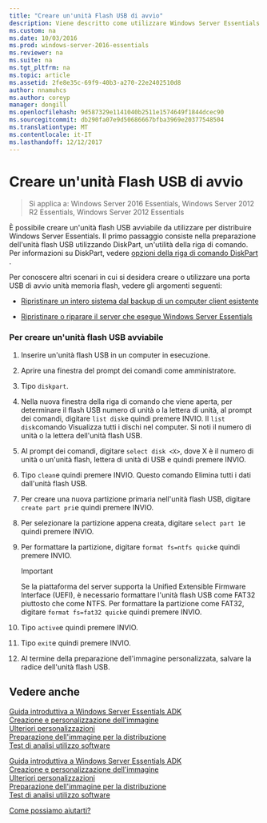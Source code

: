 ```yaml
---
title: "Creare un'unità Flash USB di avvio"
description: Viene descritto come utilizzare Windows Server Essentials
ms.custom: na
ms.date: 10/03/2016
ms.prod: windows-server-2016-essentials
ms.reviewer: na
ms.suite: na
ms.tgt_pltfrm: na
ms.topic: article
ms.assetid: 2fe8e35c-69f9-40b3-a270-22e2402510d8
author: nnamuhcs
ms.author: coreyp
manager: dongill
ms.openlocfilehash: 9d587329e1141040b2511e1574649f1844dcec90
ms.sourcegitcommit: db290fa07e9d50686667bfba3969e20377548504
ms.translationtype: MT
ms.contentlocale: it-IT
ms.lasthandoff: 12/12/2017
---
```

# <a name="create-a-bootable-usb-flash-drive"></a>Creare un'unità Flash USB di avvio

>Si applica a: Windows Server 2016 Essentials, Windows Server 2012 R2 Essentials, Windows Server 2012 Essentials

È possibile creare un'unità flash USB avviabile da utilizzare per distribuire Windows Server Essentials. Il primo passaggio consiste nella preparazione dell'unità flash USB utilizzando DiskPart, un'utilità della riga di comando. Per informazioni su DiskPart, vedere [opzioni della riga di comando DiskPart ](https://go.microsoft.com/fwlink/?LinkId=207073).  
  
 Per conoscere altri scenari in cui si desidera creare o utilizzare una porta USB di avvio unità memoria flash, vedere gli argomenti seguenti:  
  
-   [Ripristinare un intero sistema dal backup di un computer client esistente](https://technet.microsoft.com/library/jj713539.aspx#BKMK_CreateBootable)  
  
-   [Ripristinare o riparare il server che esegue Windows Server Essentials](https://technet.microsoft.com/library/jj593197.aspx#BKMK_Restore_2)  
  
### <a name="to-create-a-bootable-usb-flash-drive"></a>Per creare un'unità flash USB avviabile  
  
1.  Inserire un'unità flash USB in un computer in esecuzione.  
  
2.  Aprire una finestra del prompt dei comandi come amministratore.  
  
3.  Tipo `diskpart`.  
  
4.  Nella nuova finestra della riga di comando che viene aperta, per determinare il flash USB numero di unità o la lettera di unità, al prompt dei comandi, digitare `list disk`e quindi premere INVIO. Il `list disk`comando Visualizza tutti i dischi nel computer. Si noti il numero di unità o la lettera dell'unità flash USB.  
  
5.  Al prompt dei comandi, digitare `select disk <X>`, dove X è il numero di unità o un'unità flash, lettera di unità di USB e quindi premere INVIO.  
  
6.  Tipo `clean`e quindi premere INVIO. Questo comando Elimina tutti i dati dall'unità flash USB.  
  
7.  Per creare una nuova partizione primaria nell'unità flash USB, digitare `create part pri`e quindi premere INVIO.  
  
8.  Per selezionare la partizione appena creata, digitare `select part 1`e quindi premere INVIO.  
  
9. Per formattare la partizione, digitare `format fs=ntfs quick`e quindi premere INVIO.  
  
    > [!IMPORTANT]
    >  Se la piattaforma del server supporta la Unified Extensible Firmware Interface (UEFI), è necessario formattare l'unità flash USB come FAT32 piuttosto che come NTFS. Per formattare la partizione come FAT32, digitare `format fs=fat32 quick`e quindi premere INVIO.  
  
10. Tipo `active`e quindi premere INVIO.  
  
11. Tipo `exit`e quindi premere INVIO.  
  
12. Al termine della preparazione dell'immagine personalizzata, salvare la radice dell'unità flash USB.  
  
## <a name="see-also"></a>Vedere anche  

 [Guida introduttiva a Windows Server Essentials ADK](Getting-Started-with-the-Windows-Server-Essentials-ADK.md)   
 [Creazione e personalizzazione dell'immagine](Creating-and-Customizing-the-Image.md)   
 [Ulteriori personalizzazioni](Additional-Customizations.md)   
 [Preparazione dell'immagine per la distribuzione](Preparing-the-Image-for-Deployment.md)   
 [Test di analisi utilizzo software](Testing-the-Customer-Experience.md)   

 [Guida introduttiva a Windows Server Essentials ADK](../install/Getting-Started-with-the-Windows-Server-Essentials-ADK.md)   
 [Creazione e personalizzazione dell'immagine](../install/Creating-and-Customizing-the-Image.md)   
 [Ulteriori personalizzazioni](../install/Additional-Customizations.md)   
 [Preparazione dell'immagine per la distribuzione](../install/Preparing-the-Image-for-Deployment.md)   
 [Test di analisi utilizzo software](../install/Testing-the-Customer-Experience.md)   

 [Come possiamo aiutarti?](https://windows.microsoft.com/windows/support)
